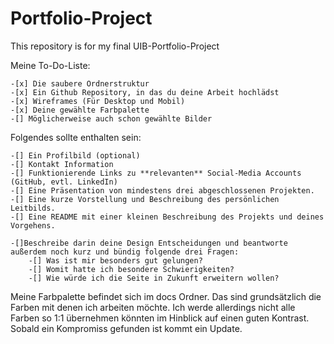 # Portfolio-Project
This repository is for my final UIB-Portfolio-Project

Meine To-Do-Liste:

    -[x] Die saubere Ordnerstruktur
    -[x] Ein Github Repository, in das du deine Arbeit hochlädst
    -[x] Wireframes (Für Desktop und Mobil)
    -[x] Deine gewählte Farbpalette
    -[] Möglicherweise auch schon gewählte Bilder


Folgendes sollte enthalten sein:

    -[] Ein Profilbild (optional)
    -[] Kontakt Information
    -[] Funktionierende Links zu **relevanten** Social-Media Accounts (GitHub, evtl. LinkedIn)
    -[] Eine Präsentation von mindestens drei abgeschlossenen Projekten. 
    -[] Eine kurze Vorstellung und Beschreibung des persönlichen Leitbilds.
    -[] Eine README mit einer kleinen Beschreibung des Projekts und deines Vorgehens. 
    
    -[]Beschreibe darin deine Design Entscheidungen und beantworte außerdem noch kurz und bündig folgende drei Fragen:
        -[] Was ist mir besonders gut gelungen?
        -[] Womit hatte ich besondere Schwierigkeiten?
        -[] Wie würde ich die Seite in Zukunft erweitern wollen?

Meine Farbpalette befindet sich im docs Ordner. Das sind grundsätzlich die Farben mit denen ich arbeiten möchte. Ich werde allerdings nicht alle Farben so 1:1 übernehmen könnten im Hinblick auf einen guten Kontrast. Sobald ein Kompromiss gefunden ist kommt ein Update.